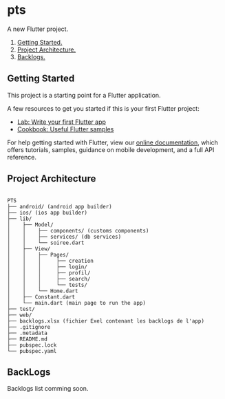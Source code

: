 # pts

A new Flutter project.

1. [Getting Started.](#getting-started)
2. [Project Architecture.](#project-architecture)
3. [Backlogs.](#backlogs)

## Getting Started

This project is a starting point for a Flutter application.

A few resources to get you started if this is your first Flutter project:

- [Lab: Write your first Flutter app](https://flutter.dev/docs/get-started/codelab)
- [Cookbook: Useful Flutter samples](https://flutter.dev/docs/cookbook)

For help getting started with Flutter, view our
[online documentation](https://flutter.dev/docs), which offers tutorials,
samples, guidance on mobile development, and a full API reference.

## Project Architecture

<pre><code>
PTS
├── android/ (android app builder)
├── ios/ (ios app builder)
├── lib/
│    ├── Model/
│    │    ├── components/ (customs components)
│    │    ├── services/ (db services)
│    │    └── soiree.dart
│    ├── View/
│    │    ├── Pages/
│    │    │     ├── creation
│    │    │     ├── login/
│    │    │     ├── profil/
│    │    │     ├── search/
│    │    │     └── tests/
│    │    └── Home.dart
│    ├── Constant.dart
│    └── main.dart (main page to run the app)
├── test/
├── web/
├── backlogs.xlsx (fichier Exel contenant les backlogs de l'app)
├── .gitignore
├── .metadata
├── README.md
├── pubspec.lock
└── pubspec.yaml
</pre></code>

## BackLogs

Backlogs list comming soon.

